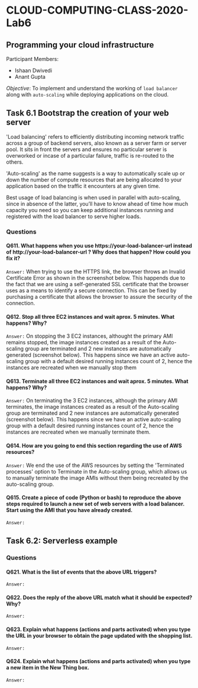 # CLOUD-COMPUTING-CLASS-2020-Lab6
## Programming your cloud infrastructure

Participant Members:
* Ishaan Dwivedi
* Anant Gupta

*Objective*: To implement and understand the working of `load balancer` along with `auto-scaling` while deploying applications on the cloud.

## Task 6.1 Bootstrap the creation of your web server

'Load balancing' refers to efficiently distributing incoming network traffic across a group of backend servers, also known as a server farm or server pool. It sits in front the servers and ensures no particular server is overworked or incase of a particular failure, traffic is re-routed to the others.

'Auto-scaling' as the name suggests is a way to automatically scale up or down the number of compute resources that are being allocated to your application based on the traffic it encounters at any given time. 

Best usage of load balancing is when used in parallel with auto-scaling, since in absence of the latter, you’ll have to know ahead of time how much capacity you need so you can keep additional instances running and registered with the load balancer to serve higher loads. 


### Questions
#### Q611. What happens when you use https://your-load-balancer-url instead of http://your-load-balancer-url ? Why does that happen? How could you fix it?
`Answer:` When trying to use the HTTPS link, the browser throws an Invalid Certificate Error as shown in the screenshot below. This happends due to the fact that we are using a self-generated SSL certificate that the browser uses as a means to identify a secure connection. This can be fixed by purchasing a certificate that allows the browser to assure the security of the connection.

#### Q612. Stop all three EC2 instances and wait aprox. 5 minutes. What happens? Why?
`Answer:` On stopping the 3 EC2 instances, althought the primary AMI remains stopped, the image instances created as a result of the Auto-scaling group are terminated and 2 new instances are automatically generated (screenshot below). This happens since we have an active auto-scaling group with a default desired running instances count of 2, hence the instances are recreated when we manually stop them

#### Q613. Terminate all three EC2 instances and wait aprox. 5 minutes. What happens? Why?
`Answer:` On terminating the 3 EC2 instances, although the primary AMI terminates, the image instances created as a result of the Auto-scaling group are terminated and 2 new instances are automatically generated (screenshot below). This happens since we have an active auto-scaling group with a default desired running instances count of 2, hence the instances are recreated when we manually terminate them.

#### Q614. How are you going to end this section regarding the use of AWS resources?
`Answer:` We end the use of the AWS resources by setting the 'Terminated processes' option to Terminate in the Auto-scaling group, which allows us to manually terminate the image AMIs without them being recreated by the auto-scaling group.

#### Q615. Create a piece of code (Python or bash) to reproduce the above steps required to launch a new set of web servers with a load balancer. Start using the AMI that you have already created.
`Answer:`


## Task 6.2: Serverless example

### Questions
#### Q621. What is the list of events that the above URL triggers?
`Answer:`

#### Q622. Does the reply of the above URL match what it should be expected? Why?
`Answer:`

#### Q623. Explain what happens (actions and parts activated) when you type the URL in your browser to obtain the page updated with the shopping list.
`Answer:`

#### Q624. Explain what happens (actions and parts activated) when you type a new item in the New Thing box.
`Answer:`


